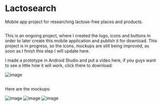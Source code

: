 # Lactosearch
Mobile app project for researching lactose-free places and products.

##

This is an ongoing project, where I created the logo, icons and buttons in order to later create this mobile application and publish it for download.
This project is in progress, so the icons, mockups are still being improved, as soon as I finish this step I will update here.

I made a prototype in Android Studio and put a video here, if you guys want to see a little how it will work, click there to download:

![image](https://user-images.githubusercontent.com/90284053/191503662-6781d340-0bd0-4b8e-899d-6405f675992f.png)


##

Here are the mockups:

![image](https://user-images.githubusercontent.com/90284053/191501008-745b8cc0-2faf-4fa7-b7a4-ee0da630bafe.png)
![image](https://user-images.githubusercontent.com/90284053/191501051-9a005454-a55a-439a-903b-e69c7910537c.png)
![image](https://user-images.githubusercontent.com/90284053/191501094-2fdc671a-8879-4429-bc1f-95eab5eaf955.png)

<br>
<br>
<br>

##


